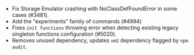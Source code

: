 - Fix Storage Emulator crashing with NoClassDefFoundError in some cases (#3481).
- Add the "experiments" family of commands (#4994)
- Fixes `init functions` throwing error when detecting existing legacy singleton functions configuration (#5020).
- Removes unused dependency, updates `vm2` dependency flagged by `npm audit`.
